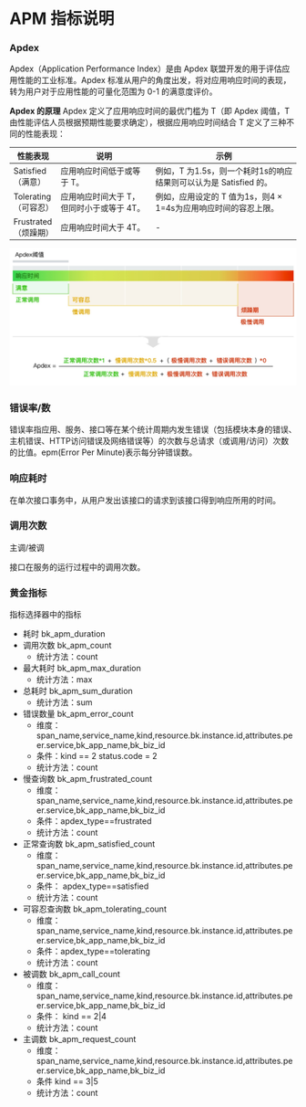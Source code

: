 # APM 指标说明

### Apdex

Apdex（Application Performance Index）是由 Apdex 联盟开发的用于评估应用性能的工业标准。Apdex 标准从用户的角度出发，将对应用响应时间的表现，转为用户对于应用性能的可量化范围为 0-1 的满意度评价。

**Apdex 的原理**
Apdex 定义了应用响应时间的最优门槛为 T（即 Apdex 阈值，T 由性能评估人员根据预期性能要求确定），根据应用响应时间结合 T 定义了三种不同的性能表现：

| 性能表现                              | 说明                                      | 示例                                                         |
| ------------------------------------- | ----------------------------------------- | ------------------------------------------------------------ |
| Satisfied<br>（满意）   | 应用响应时间低于或等于 T。                | 例如，T 为1.5s，则一个耗时1s的响应结果则可以认为是 Satisfied 的。 |
| Tolerating<br>（可容忍）| 应用响应时间大于 T，但同时小于或等于 4T。 | 例如，应用设定的 T 值为1s，则4 × 1=4s为应用响应时间的容忍上限。 |
| Frustrated<br>（烦躁期） | 应用响应时间大于 4T。                     | -                                                            |


![](media/16618536365287.jpg)

### 错误率/数

错误率指应用、服务、接口等在某个统计周期内发生错误（包括模块本身的错误、主机错误、HTTP访问错误及网络错误等）的次数与总请求（或调用/访问）次数的比值。epm(Error Per Minute)表示每分钟错误数。

### 响应耗时

在单次接口事务中，从用户发出该接口的请求到该接口得到响应所用的时间。

### 调用次数

主调/被调

接口在服务的运行过程中的调用次数。

### 黄金指标

指标选择器中的指标

* 耗时 bk_apm_duration	
* 调用次数 bk_apm_count	
    * 统计方法：count
* 最大耗时 bk_apm_max_duration   
    * 统计方法：max
* 总耗时 bk_apm_sum_duration  
    * 统计方法：sum
* 错误数量 bk_apm_error_count 
    * 维度：span_name,service_name,kind,resource.bk.instance.id,attributes.peer.service,bk_app_name,bk_biz_id
    * 条件：kind == 2  status.code = 2  
    * 统计方法：count
* 慢查询数 bk_apm_frustrated_count 
    * 维度：span_name,service_name,kind,resource.bk.instance.id,attributes.peer.service,bk_app_name,bk_biz_id
    * 条件：apdex_type==frustrated
    * 统计方法：count 
* 正常查询数 bk_apm_satisfied_count 
    * 维度：span_name,service_name,kind,resource.bk.instance.id,attributes.peer.service,bk_app_name,bk_biz_id 
    * 条件：	apdex_type==satisfied 
    * 统计方法：count
* 可容忍查询数 bk_apm_tolerating_count
    * 维度：span_name,service_name,kind,resource.bk.instance.id,attributes.peer.service,bk_app_name,bk_biz_id 
    * 条件：apdex_type==tolerating
    * 统计方法：count 
* 被调数 bk_apm_call_count	 
    * 维度： span_name,service_name,kind,resource.bk.instance.id,attributes.peer.service,bk_app_name,bk_biz_id
    * 条件： kind == 2|4	
    * 统计方法：count
* 主调数 bk_apm_request_count 
    * 维度：span_name,service_name,kind,resource.bk.instance.id,attributes.peer.service,bk_app_name,bk_biz_id 
    * 条件 kind == 3|5	 
    * 统计方法：count 


